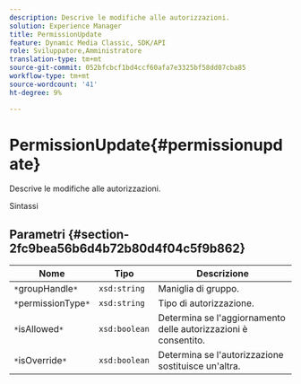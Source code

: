 ```yaml
---
description: Descrive le modifiche alle autorizzazioni.
solution: Experience Manager
title: PermissionUpdate
feature: Dynamic Media Classic, SDK/API
role: Sviluppatore,Amministratore
translation-type: tm+mt
source-git-commit: 052bfcbcf1bd4ccf60afa7e3325bf58dd07cba85
workflow-type: tm+mt
source-wordcount: '41'
ht-degree: 9%

---
```



# PermissionUpdate{#permissionupdate}

Descrive le modifiche alle autorizzazioni.

Sintassi

## Parametri {#section-2fc9bea56b6d4b72b80d4f04c5f9b862}

| Nome | Tipo | Descrizione |
|---|---|---|
| `*`groupHandle`*` | `xsd:string` | Maniglia di gruppo. |
| `*`permissionType`*` | `xsd:string` | Tipo di autorizzazione. |
| `*`isAllowed`*` | `xsd:boolean` | Determina se l&#39;aggiornamento delle autorizzazioni è consentito. |
| `*`isOverride`*` | `xsd:boolean` | Determina se l&#39;autorizzazione sostituisce un&#39;altra. |

